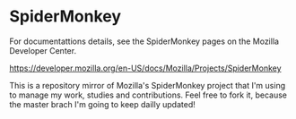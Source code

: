 SpiderMonkey
============
For documentattions details, see the SpiderMonkey pages on the Mozilla Developer Center. 

https://developer.mozilla.org/en-US/docs/Mozilla/Projects/SpiderMonkey

This is a repository mirror of Mozilla's SpiderMonkey project that I'm using to manage my work, studies and contributions. Feel free to fork it, because the master brach I'm going to keep dailly updated!
